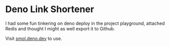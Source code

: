 # Deno Link Shortener

I had some fun tinkering on deno deploy in the project playground, attached Redis and thought I might as well export it to Github.

Visit [smol.deno.dev](https://smol.deno.dev) to use.
